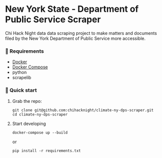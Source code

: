 # New York State - Department of Public Service Scraper

Chi Hack Night data data scraping project to make matters and documents filed by the New York Department of Public Service more accessible.

### 💾 Requirements

- [Docker](https://docs.docker.com/install/)
- [Docker Compose](https://docs.docker.com/compose/install/)
- python
- scrapelib

### 🚀 Quick start

1. Grab the repo:

   ```shell
   git clone git@github.com:chihacknight/climate-ny-dps-scraper.git
   cd climate-ny-dps-scraper
   ```

2. Start developing

   ```shell
   docker-compose up --build
   ```

   or

   ```shell
   pip install -r requirements.txt
   ```
